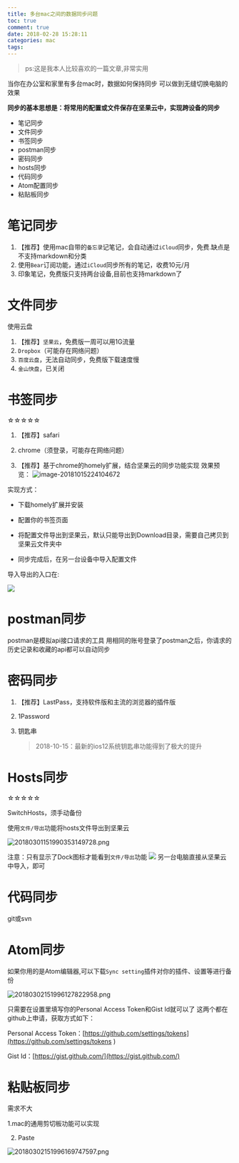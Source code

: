 ```yaml
---
title: 多台mac之间的数据同步问题
toc: true
comment: true
date: 2018-02-28 15:28:11
categories: mac
tags: 
---
```


> ps:这是我本人比较喜欢的一篇文章,非常实用

当你在办公室和家里有多台mac时，数据如何保持同步
可以做到无缝切换电脑的效果

**同步的基本思想是：将常用的配置或文件保存在坚果云中，实现跨设备的同步**

- 笔记同步
- 文件同步
- 书签同步
- postman同步
- 密码同步
- hosts同步
- 代码同步
- Atom配置同步
- 粘贴板同步

<!--more-->


# 笔记同步


1. 【推荐】使用mac自带的`备忘录`记笔记，会自动通过`iCloud`同步，免费.缺点是不支持markdown和分类
2. 使用`Bear`订阅功能，通过`iCloud`同步所有的笔记，收费10元/月
3. 印象笔记，免费版只支持两台设备,目前也支持markdown了

# 文件同步

使用云盘

1. 【推荐】`坚果云`，免费版一周可以用1G流量
2. `Dropbox`（可能存在网络问题）
3. `百度云盘`，无法自动同步，免费版下载速度慢
4. `金山快盘`，已关闭

# 书签同步

☆☆☆☆☆

1. 【推荐】safari

2. chrome（须登录，可能存在网络问题）

3. 【推荐】基于chrome的homely扩展，结合坚果云的同步功能实现
效果预览：
![image-20181015224104672](how-to-sync-data-on-your-macs/image-20181015224104672.png)

实现方式：

* 下载homely扩展并安装

* 配置你的书签页面
* 将配置文件导出到坚果云，默认只能导出到Download目录，需要自己拷贝到坚果云文件夹中
* 同步完成后，在另一台设备中导入配置文件

导入导出的入口在:

![](how-to-sync-data-on-your-macs/2018100815389833365849.png)


# postman同步

postman是模拟api接口请求的工具
用相同的账号登录了postman之后，你请求的历史记录和收藏的api都可以自动同步

# 密码同步

1. 【推荐】LastPass，支持软件版和主流的浏览器的插件版

2. 1Password

3. 钥匙串

	> 2018-10-15：最新的ios12系统钥匙串功能得到了极大的提升

# Hosts同步

☆☆☆☆☆

SwitchHosts，须手动备份

使用`文件/导出`功能将hosts文件导出到坚果云

![20180301151990353149728.png](how-to-sync-data-on-your-macs/20180301151990353149728.png)

注意：只有显示了Dock图标才能看到`文件/导出`功能
![](how-to-sync-data-on-your-macs/20181008153898160195878.png)
另一台电脑直接从坚果云中导入，即可

# 代码同步
git或svn


# Atom同步
如果你用的是Atom编辑器,可以下载`Sync setting`插件对你的插件、设置等进行备份

![20180302151996127822958.png](how-to-sync-data-on-your-macs/20180302151996127822958.png)

只需要在设置里填写你的Personal Access Token和Gist Id就可以了
这两个都在github上申请，获取方式如下：

Personal Access Token：[https://github.com/settings/tokens](https://github.com/settings/tokens
)

Gist Id：[https://gist.github.com/](https://gist.github.com/)

# 粘贴板同步

需求不大

1.mac的通用剪切板功能可以实现

2. Paste

![20180302151996169747597.png](how-to-sync-data-on-your-macs/20180302151996169747597.png)
